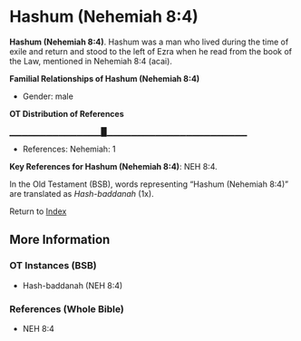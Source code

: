 # Hashum (Nehemiah 8:4)
**Hashum (Nehemiah 8:4)**. 
Hashum was a man who lived during the time of exile and return and stood to the left of Ezra when he read from the book of the Law, mentioned in Nehemiah 8:4 (acai). 




**Familial Relationships of Hashum (Nehemiah 8:4)**


* Gender: male


**OT Distribution of References**

▁▁▁▁▁▁▁▁▁▁▁▁▁▁▁█▁▁▁▁▁▁▁▁▁▁▁▁▁▁▁▁▁▁▁▁▁▁▁
* References: Nehemiah: 1



**Key References for Hashum (Nehemiah 8:4)**: 
NEH 8:4. 


In the Old Testament (BSB), words representing “Hashum (Nehemiah 8:4)” are translated as 
*Hash-baddanah* (1x). 




Return to [Index](00-Index.md)

## More Information

### OT Instances (BSB)

* Hash-baddanah (NEH 8:4)



### References (Whole Bible)

* NEH 8:4



